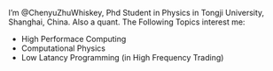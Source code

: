 I’m @ChenyuZhuWhiskey, Phd Student in Physics in Tongji University, Shanghai, China. Also a quant.
The Following Topics interest me:
- High Performace Computing
- Computational Physics
- Low Latancy Programming (in High Frequency Trading)
